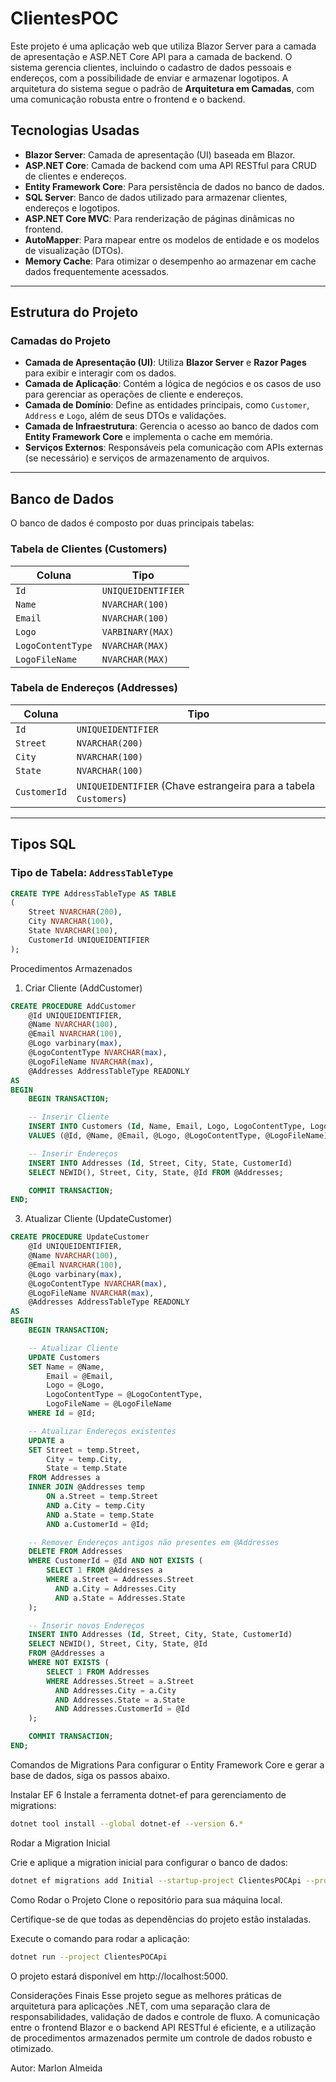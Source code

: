 # ClientesPOC

Este projeto é uma aplicação web que utiliza Blazor Server para a camada de apresentação e ASP.NET Core API para a camada de backend. O sistema gerencia clientes, incluindo o cadastro de dados pessoais e endereços, com a possibilidade de enviar e armazenar logotipos. A arquitetura do sistema segue o padrão de **Arquitetura em Camadas**, com uma comunicação robusta entre o frontend e o backend.

## Tecnologias Usadas

- **Blazor Server**: Camada de apresentação (UI) baseada em Blazor.
- **ASP.NET Core**: Camada de backend com uma API RESTful para CRUD de clientes e endereços.
- **Entity Framework Core**: Para persistência de dados no banco de dados.
- **SQL Server**: Banco de dados utilizado para armazenar clientes, endereços e logotipos.
- **ASP.NET Core MVC**: Para renderização de páginas dinâmicas no frontend.
- **AutoMapper**: Para mapear entre os modelos de entidade e os modelos de visualização (DTOs).
- **Memory Cache**: Para otimizar o desempenho ao armazenar em cache dados frequentemente acessados.

---

## Estrutura do Projeto

### Camadas do Projeto

- **Camada de Apresentação (UI)**: Utiliza **Blazor Server** e **Razor Pages** para exibir e interagir com os dados.
- **Camada de Aplicação**: Contém a lógica de negócios e os casos de uso para gerenciar as operações de cliente e endereços.
- **Camada de Domínio**: Define as entidades principais, como `Customer`, `Address` e `Logo`, além de seus DTOs e validações.
- **Camada de Infraestrutura**: Gerencia o acesso ao banco de dados com **Entity Framework Core** e implementa o cache em memória.
- **Serviços Externos**: Responsáveis pela comunicação com APIs externas (se necessário) e serviços de armazenamento de arquivos.

---

## Banco de Dados

O banco de dados é composto por duas principais tabelas:

### **Tabela de Clientes (Customers)**

| Coluna             | Tipo                |
|--------------------|---------------------|
| `Id`               | `UNIQUEIDENTIFIER`  |
| `Name`             | `NVARCHAR(100)`     |
| `Email`            | `NVARCHAR(100)`     |
| `Logo`             | `VARBINARY(MAX)`    |
| `LogoContentType`  | `NVARCHAR(MAX)`     |
| `LogoFileName`     | `NVARCHAR(MAX)`     |

### **Tabela de Endereços (Addresses)**

| Coluna  | Tipo              |
|---------|-------------------|
| `Id`    | `UNIQUEIDENTIFIER` |
| `Street`| `NVARCHAR(200)`    |
| `City`  | `NVARCHAR(100)`    |
| `State` | `NVARCHAR(100)`    |
| `CustomerId` | `UNIQUEIDENTIFIER` (Chave estrangeira para a tabela `Customers`) |

---

## Tipos SQL

### **Tipo de Tabela: `AddressTableType`**

```sql
CREATE TYPE AddressTableType AS TABLE
(
    Street NVARCHAR(200),
    City NVARCHAR(100),
    State NVARCHAR(100),
    CustomerId UNIQUEIDENTIFIER
);
```

Procedimentos Armazenados

1. Criar Cliente (AddCustomer)
   
```sql
CREATE PROCEDURE AddCustomer
    @Id UNIQUEIDENTIFIER,
    @Name NVARCHAR(100),
    @Email NVARCHAR(100),
    @Logo varbinary(max),
    @LogoContentType NVARCHAR(max),
    @LogoFileName NVARCHAR(max),
    @Addresses AddressTableType READONLY
AS
BEGIN
    BEGIN TRANSACTION;

    -- Inserir Cliente
    INSERT INTO Customers (Id, Name, Email, Logo, LogoContentType, LogoFileName)
    VALUES (@Id, @Name, @Email, @Logo, @LogoContentType, @LogoFileName);

    -- Inserir Endereços
    INSERT INTO Addresses (Id, Street, City, State, CustomerId)
    SELECT NEWID(), Street, City, State, @Id FROM @Addresses;

    COMMIT TRANSACTION;
END;
```

3. Atualizar Cliente (UpdateCustomer)
   
```sql
CREATE PROCEDURE UpdateCustomer
    @Id UNIQUEIDENTIFIER,
    @Name NVARCHAR(100),
    @Email NVARCHAR(100),
    @Logo varbinary(max),
    @LogoContentType NVARCHAR(max),
    @LogoFileName NVARCHAR(max),
    @Addresses AddressTableType READONLY
AS
BEGIN
    BEGIN TRANSACTION;

    -- Atualizar Cliente
    UPDATE Customers
    SET Name = @Name,
        Email = @Email,
        Logo = @Logo,
        LogoContentType = @LogoContentType,
        LogoFileName = @LogoFileName
    WHERE Id = @Id;

    -- Atualizar Endereços existentes
    UPDATE a
    SET Street = temp.Street,
        City = temp.City,
        State = temp.State
    FROM Addresses a
    INNER JOIN @Addresses temp
        ON a.Street = temp.Street
        AND a.City = temp.City
        AND a.State = temp.State
        AND a.CustomerId = @Id;

    -- Remover Endereços antigos não presentes em @Addresses
    DELETE FROM Addresses
    WHERE CustomerId = @Id AND NOT EXISTS (
        SELECT 1 FROM @Addresses a
        WHERE a.Street = Addresses.Street
          AND a.City = Addresses.City
          AND a.State = Addresses.State
    );

    -- Inserir novos Endereços
    INSERT INTO Addresses (Id, Street, City, State, CustomerId)
    SELECT NEWID(), Street, City, State, @Id
    FROM @Addresses a
    WHERE NOT EXISTS (
        SELECT 1 FROM Addresses
        WHERE Addresses.Street = a.Street
          AND Addresses.City = a.City
          AND Addresses.State = a.State
          AND Addresses.CustomerId = @Id
    );

    COMMIT TRANSACTION;
END;
```

Comandos de Migrations
Para configurar o Entity Framework Core e gerar a base de dados, siga os passos abaixo.

Instalar EF 6
Instale a ferramenta dotnet-ef para gerenciamento de migrations:

```bash
dotnet tool install --global dotnet-ef --version 6.*
```

Rodar a Migration Inicial

Crie e aplique a migration inicial para configurar o banco de dados:

```bash
dotnet ef migrations add Initial --startup-project ClientesPOCApi --project Infrastructure
```

Como Rodar o Projeto
Clone o repositório para sua máquina local.

Certifique-se de que todas as dependências do projeto estão instaladas.

Execute o comando para rodar a aplicação:

```bash
dotnet run --project ClientesPOCApi
```

O projeto estará disponível em http://localhost:5000.

Considerações Finais
Esse projeto segue as melhores práticas de arquitetura para aplicações .NET, com uma separação clara de responsabilidades,
validação de dados e controle de fluxo. A comunicação entre o frontend Blazor e o backend API RESTful é eficiente, e a
utilização de procedimentos armazenados permite um controle de dados robusto e otimizado.

Autor: Marlon Almeida
